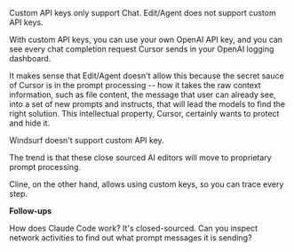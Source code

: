 Custom API keys only support Chat. Edit/Agent does not support custom API keys.

With custom API keys, you can use your own OpenAI API key, and you can see every chat completion request Cursor sends in your OpenAI logging dashboard.

It makes sense that Edit/Agent doesn't allow this because the secret sauce of Cursor is in the prompt processing -- how it takes the raw context information, such as file content, the message that user can already see, into a set of new prompts and instructs, that will lead the models to find the right solution. This intellectual property, Cursor, certainly wants to protect and hide it.

Windsurf doesn't support custom API key.

The trend is that these close sourced AI editors will move to proprietary prompt processing.

Cline, on the other hand, allows using custom keys, so you can trace every step.

**Follow-ups**

How does Claude Code work? It's closed-sourced. Can you inspect network activities to find out what prompt messages it is sending?